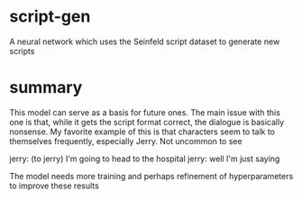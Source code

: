 # script-gen
A neural network which uses the Seinfeld script dataset to generate new scripts

# summary
This model can serve as a basis for future ones. The main issue with this one is that, while it gets the script format correct,
the dialogue is basically nonsense. My favorite example of this is that characters seem to talk to themselves frequently,
especially Jerry. Not uncommon to see

jerry: (to jerry) I'm going to head to the hospital
jerry: well I'm just saying

The model needs more training and perhaps refinement of hyperparameters to improve these results
